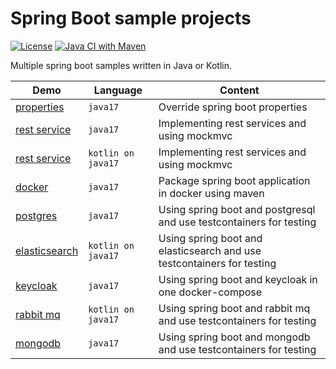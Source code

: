 # Spring Boot sample projects

[![License](https://img.shields.io/badge/License-Apache%202.0-blue.svg)](https://opensource.org/licenses/Apache-2.0)
[![Java CI with Maven](https://github.com/larmic/spring-boot-demos/actions/workflows/maven.yml/badge.svg)](https://github.com/larmic/spring-boot-demos/actions/workflows/maven.yml)

Multiple spring boot samples written in Java or Kotlin.

| Demo                                             | Language           | Content                                                                |
|--------------------------------------------------|--------------------|------------------------------------------------------------------------|
| [properties](spring-boot-properties)             | `java17`           | Override spring boot properties                                        |
| [rest service](spring-boot-rest-services-java)   | `java17`           | Implementing rest services and using mockmvc                           |
| [rest service](spring-boot-rest-services-kotlin) | `kotlin on java17` | Implementing rest services and using mockmvc                           |
| [docker](spring-boot-in-docker)                  | `java17`           | Package spring boot application in docker using maven                  |
| [postgres](spring-boot-postgres)                 | `java17`           | Using spring boot and postgresql and use testcontainers for testing    |
| [elasticsearch](spring-boot-elasticsearch)       | `kotlin on java17` | Using spring boot and elasticsearch and use testcontainers for testing |
| [keycloak](spring-boot-keycloak)                 | `java17`           | Using spring boot and keycloak in one docker-compose                   |
| [rabbit mq](spring-boot-rabbitmq)                | `kotlin on java17` | Using spring boot and rabbit mq and use testcontainers for testing     |
| [mongodb](spring-boot-mongodb)                   | `java17`           | Using spring boot and mongodb and use testcontainers for testing       |
